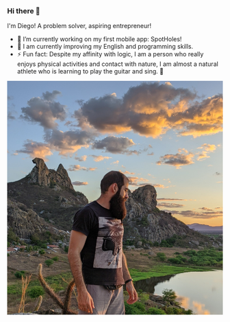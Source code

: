 ### Hi there 👋

I'm Diego! A problem solver, aspiring entrepreneur!

- 🔭 I’m currently working on my first mobile app: SpotHoles!
- 🌱 I am currently improving my English and programming skills.
- ⚡ Fun fact: Despite my affinity with logic, I am a person who really enjoys physical activities and contact with nature, I am almost a natural athlete who is learning to play the guitar and sing. 🤣

![profile](./profile_picture_cropped_cedro_quixada.jpg)
